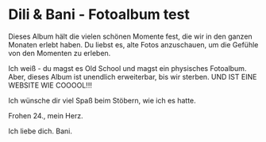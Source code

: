 # Dili & Bani - Fotoalbum test

Dieses Album hält die vielen schönen Momente fest, die wir in den ganzen Monaten erlebt haben. Du liebst es, alte Fotos anzuschauen, um die Gefühle von den Momenten zu erleben. 

Ich weiß - du magst es Old School und magst ein physisches Fotoalbum. Aber, dieses Album ist unendlich erweiterbar, bis wir sterben. UND IST EINE WEBSITE WIE COOOOL!!!

Ich wünsche dir viel Spaß beim Stöbern, wie ich es hatte.

Frohen 24., mein Herz.

Ich liebe dich.
Bani.